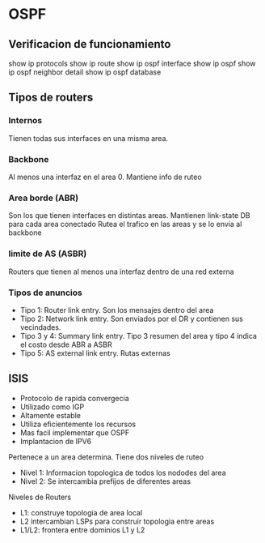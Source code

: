 # OSPF

## Verificacion de funcionamiento

show ip protocols
show ip route
show ip ospf interface
show ip ospf
show ip ospf neighbor detail
show ip ospf database

## Tipos de routers

### Internos

Tienen todas sus interfaces en una misma area.

### Backbone

Al menos una interfaz en el area 0.
Mantiene info de ruteo

### Area borde (ABR)

Son los que tienen interfaces en distintas areas.
Mantienen link-state DB para cada area conectado
Rutea el trafico en las areas y se lo envia al backbone

### limite de AS (ASBR)

Routers que tienen al menos una interfaz dentro de una red externa

### Tipos de anuncios

- Tipo 1: Router link entry. Son los mensajes dentro del area
- Tipo 2: Network link entry. Son enviados por el DR y contienen sus vecindades.
- Tipo 3 y 4: Summary link entry. Tipo 3 resumen del area y tipo 4 indica el costo desde ABR a ASBR
- Tipo 5: AS external link entry. Rutas externas
  
## ISIS

- Protocolo de rapida convergecia
- Utilizado como IGP
- Altamente estable
- Utiliza eficientemente los recursos
- Mas facil implementar que OSPF
- Implantacion de IPV6

Pertenece a un area determina.
Tiene dos niveles de ruteo

- Nivel 1: Informacion topologica de todos los nododes del area
- Nivel 2: Se intercambia prefijos de diferentes areas

Niveles de Routers

- L1: construye topologia de area local
- L2 intercambian LSPs para construir topologia entre areas
- L1/L2: frontera entre dominios L1 y L2